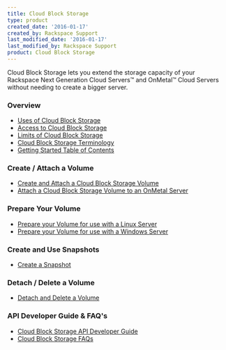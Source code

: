 ```yaml
---
title: Cloud Block Storage
type: product
created_date: '2016-01-17'
created_by: Rackspace Support
last_modified_date: '2016-01-17'
last_modified_by: Rackspace Support
product: Cloud Block Storage
---
```


Cloud Block Storage lets you extend the storage capacity of your
Rackspace Next Generation Cloud Servers&trade; and OnMetal&trade; Cloud Servers
without needing to create a bigger server.

###  Overview

-   [Uses of Cloud Block
    Storage](/how-to/cloud-block-storage-overview#uses-of-cbs)
-   [Access to Cloud Block
    Storage](/how-to/cloud-block-storage-overview#access-cbs)
-   [Limits of Cloud Block
    Storage](/how-to/cloud-block-storage-overview#limits-of-cbs)
-   [Cloud Block Storage
    Terminology](/how-to/cloud-block-storage-overview#cbs-terminology)
-   [Getting Started Table of
    Contents](/how-to/cloud-block-storage-overview#cbs-gs-toc)

###  Create / Attach a Volume

-   [Create and Attach a Cloud Block Storage Volume](/how-to/create-and-attach-a-cloud-block-storage-volume)
-   [Attach a Cloud Block Storage Volume to an OnMetal
    Server](/how-to/attach-a-cloud-block-storage-volume-to-an-onmetal-server#attach-volume-to-an-onmetal-server)

###  Prepare Your Volume

-   [Prepare your Volume for use with a Linux
    Server](/how-to/prepare-your-cloud-block-storage-volume#prepare_linux)
-   [Prepare your Volume for use with a Windows
    Server](/how-to/prepare-your-cloud-block-storage-volume#prepare_windows)

###  Create and Use Snapshots

-   [Create a
    Snapshot](/how-to/create-and-use-cloud-block-storage-snapshots)

###  Detach / Delete a Volume

-   [Detach and Delete a
    Volume](/how-to/detach-and-delete-cloud-block-storage-volumes)

###  API Developer Guide & FAQ's

-   [Cloud Block Storage API Developer
    Guide](http://docs.rackspace.com/cbs/api/v1.0/cbs-devguide/content/overview.html)
-   [Cloud Block Storage
    FAQs](/how-to/cloud-block-storage)
